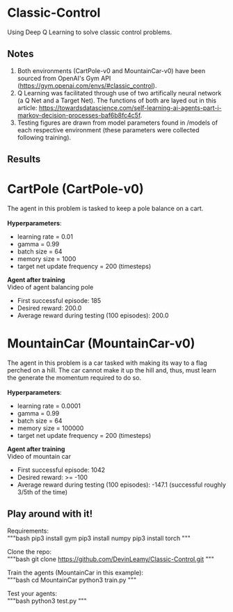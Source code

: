 # Classic-Control
Using Deep Q Learning to solve classic control problems.
## Notes
1. Both environments (CartPole-v0 and MountainCar-v0) have been sourced from OpenAI's Gym API (https://gym.openai.com/envs/#classic_control). 
2. Q Learning was facilitated through use of two artifically neural network (a Q Net and a Target Net). The functions of both are layed out in this article: https://towardsdatascience.com/self-learning-ai-agents-part-i-markov-decision-processes-baf6b8fc4c5f.
3. Testing figures are drawn from model parameters found in /models of each respective environment (these parameters were collected following training).

## Results 
# CartPole (CartPole-v0)
The agent in this problem is tasked to keep a pole balance on a cart.<br/><br/>
**Hyperparameters**:
* learning rate = 0.01
* gamma = 0.99
* batch size = 64
* memory size = 1000
* target net update frequency = 200 (timesteps) <br/>

**Agent after training**<br/>
Video of agent balancing pole

+ First successful episode: 185
+ Desired reward: 200.0
+ Average reward during testing (100 episodes): 200.0

# MountainCar (MountainCar-v0)
The agent in this problem is a car tasked with making its way to a flag perched on a hill. The car cannot make it up the hill and, thus, must learn the generate the momentum required to do so. <br/><br/>
**Hyperparameters**:
* learning rate = 0.0001
* gamma = 0.99
* batch size = 64
* memory size = 100000
* target net update frequency = 200 (timesteps) <br/>

**Agent after training**<br/>
Video of mountain car

+ First successful episode: 1042
+ Desired reward: >= -100
+ Average reward during testing (100 episodes): -147.1 (successful roughly 3/5th of the time) 

## Play around with it!
Requirements:<br/>
"""bash
pip3 install gym
pip3 install numpy
pip3 install torch
"""

Clone the repo:<br/>
"""bash
git clone https://github.com/DevinLeamy/Classic-Control.git
"""

Train the agents (MountainCar in this example):<br/>
"""bash
cd MountainCar
python3 train.py
"""

Test your agents:<br/>
"""bash
python3 test.py
"""

